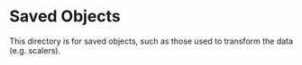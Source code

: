 # Saved Objects
This directory is for saved objects, such as those used to transform the data (e.g. scalers).